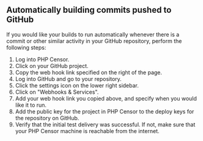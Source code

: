 Automatically building commits pushed to GitHub
-----------------------------------------------

If you would like your builds to run automatically whenever there is a commit or other similar activity in your GitHub repository, perform the following steps:

1. Log into PHP Censor.
2. Click on your GitHub project.
3. Copy the web hook link specified on the right of the page.
4. Log into GitHub and go to your repository.
5. Click the settings icon on the lower right sidebar.
6. Click on "Webhooks & Services".
7. Add your web hook link you copied above, and specify when you would like it to run.
8. Add the public key for the project in PHP Censor to the deploy keys for the repository on GitHub.
9. Verify that the initial test delivery was successful. If not, make sure that your PHP Censor machine is reachable from the internet.
